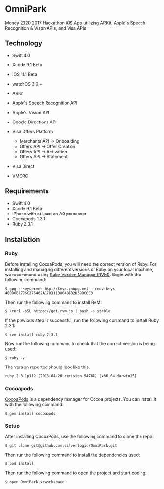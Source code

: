 # OmniPark
Money 2020 2017 Hackathon iOS App utilizing ARKit, Apple's Speech Recognition & Vison APIs, and Visa APIs

## Technology

* Swift 4.0
* Xcode 9.1 Beta
* iOS 11.1 Beta
* watchOS 3.0.+
* ARKit
* Apple's Speech Recognition API
* Apple's Vision API
* Google Directions API
* Visa Offers Platform

    * Merchants API -> Onboarding
    * Offers API -> Offer Creation
    * Offers API -> Activation
    * Offers API -> Statement

* Visa Direct
* VMORC

## Requirements

* Swift 4.0
* Xcode 9.1 Beta
* iPhone with at least an A9 processor
* Cocoapods 1.3.1
* Ruby 2.3.1

## Installation

### Ruby
Before installing CocoaPods, you will need the correct version of Ruby. For installing and managing different versions of Ruby on your local machine, we recommend using [Ruby Version Manager (RVM)](https://rvm.io/). Begin with the following command:
```
$ gpg --keyserver hkp://keys.gnupg.net --recv-keys 409B6B1796C275462A1703113804BB82D39DC0E3
```
Then run the following command to install RVM:
```
$ \curl -sSL https://get.rvm.io | bash -s stable
```
If the previous step is successful, run the following command to install Ruby 2.3.1:
```
$ rvm install ruby-2.3.1
```
Now run the following command to check that the correct version is being used:
```
$ ruby -v
```
The version reported should look like this:
```
ruby 2.3.1p112 (2016-04-26 revision 54768) [x86_64-darwin15]
```

### Cocoapods
[CocoaPods](https://cocoapods.org/) is a dependency manager for Cocoa projects. You can install it with the following command:
```
$ gem install cocoapods
```

### Setup
After installing CocoaPods, use the following command to clone the repo:
```
$ git clone git@github.com:silverlogic/OmniPark.git
```
Then run the following command to install the dependencies used:
```
$ pod install
```
Then run the following command to open the project and start coding:
```
$ open OmniPark.xcworkspace
```
